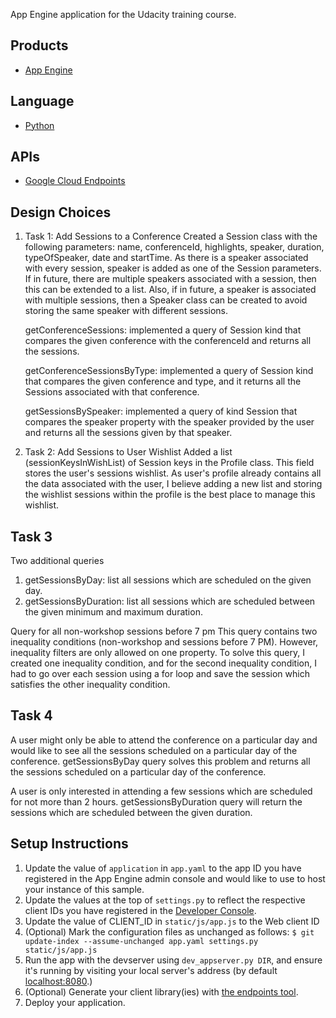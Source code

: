 App Engine application for the Udacity training course.

## Products
- [App Engine][1]

## Language
- [Python][2]

## APIs
- [Google Cloud Endpoints][3]


## Design Choices
1. Task 1: Add Sessions to a Conference
	Created a Session class with the following parameters: name, conferenceId, highlights, speaker, duration, typeOfSpeaker, date and startTime. As there is a speaker associated with every session, speaker is added as one of the Session parameters. If in future, there are multiple speakers associated with a session, then this can be extended to a list. Also, if in future, a speaker is associated with multiple sessions, then a Speaker class can be created to avoid storing the same speaker with different sessions.

	getConferenceSessions: implemented a query of Session kind that compares the given conference with the conferenceId and returns all the sessions.

	getConferenceSessionsByType: implemented a query of Session kind that compares the given conference and type, and it returns all the Sessions associated with that conference.

	getSessionsBySpeaker: implemented a query of kind Session that compares the speaker property with the speaker provided by the user and returns all the sessions given by that speaker.

2.  Task 2: Add Sessions to User Wishlist
	Added a list (sessionKeysInWishList) of Session keys in the Profile class. This field stores the user's sessions wishlist. As user's profile already contains all the data associated with the user, I believe adding a new list and storing the wishlist sessions within the profile is the best place to manage this wishlist.


## Task 3
Two additional queries
1. getSessionsByDay: list all sessions which are scheduled on the given day.
2. getSessionsByDuration: list all sessions which are scheduled between the given minimum and maximum duration.

Query for all non-workshop sessions before 7 pm
This query contains two inequality conditions (non-workshop and sessions before 7 PM). However, inequality filters are only allowed on one property. To solve this query, I created one inequality condition, and for the second inequality condition, I had to go over each session using a for loop and save the session which satisfies the other inequality condition.

## Task 4
A user might only be able to attend the conference on a particular day and would like to see all the sessions scheduled on a particular day of the conference. getSessionsByDay query solves this problem and returns all the sessions scheduled on a particular day of the conference.

A user is only interested in attending a few sessions which are scheduled for not more than 2 hours. getSessionsByDuration query will return the sessions which are scheduled between the given duration.


## Setup Instructions
1. Update the value of `application` in `app.yaml` to the app ID you
   have registered in the App Engine admin console and would like to use to host
   your instance of this sample.
1. Update the values at the top of `settings.py` to
   reflect the respective client IDs you have registered in the
   [Developer Console][4].
1. Update the value of CLIENT_ID in `static/js/app.js` to the Web client ID
1. (Optional) Mark the configuration files as unchanged as follows:
   `$ git update-index --assume-unchanged app.yaml settings.py static/js/app.js`
1. Run the app with the devserver using `dev_appserver.py DIR`, and ensure it's running by visiting your local server's address (by default [localhost:8080][5].)
1. (Optional) Generate your client library(ies) with [the endpoints tool][6].
1. Deploy your application.


[1]: https://developers.google.com/appengine
[2]: http://python.org
[3]: https://developers.google.com/appengine/docs/python/endpoints/
[4]: https://console.developers.google.com/
[5]: https://localhost:8080/
[6]: https://developers.google.com/appengine/docs/python/endpoints/endpoints_tool
